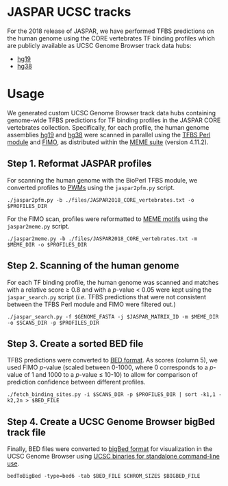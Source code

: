 # JASPAR UCSC tracks
For the 2018 release of JASPAR, we have performed TFBS predictions on the human genome using the CORE vertebrates TF binding profiles which are publicly available as UCSC Genome Browser track data hubs:
* [hg19](http://www.google.com)
* [hg38](http://www.google.com)

# Usage
We generated custom UCSC Genome Browser track data hubs containing genome-wide TFBS predictions for TF binding profiles in the JASPAR CORE vertebrates collection. Specifically, for each profile, the human genome assemblies [hg19](http://hgdownload.soe.ucsc.edu/goldenPath/hg19/bigZips/) and [hg38](http://hgdownload.soe.ucsc.edu/goldenPath/hg38/bigZips/) were scanned in parallel using the [TFBS Perl module](http://tfbs.genereg.net) and [FIMO](http://meme-suite.org/doc/fimo.html), as distributed within the [MEME suite](http://meme-suite.org/meme-software/4.11.2/meme_4.11.2_2.tar.gz) (version 4.11.2).

## Step 1. Reformat JASPAR profiles
For scanning the human genome with the BioPerl TFBS module, we converted profiles to [PWMs](https://en.wikipedia.org/wiki/Position_weight_matrix) using the `jaspar2pfm.py` script.

`./jaspar2pfm.py -b ./files/JASPAR2018_CORE_vertebrates.txt -o $PROFILES_DIR`

For the FIMO scan, profiles were reformatted to [MEME motifs](http://meme-suite.org/doc/meme-format.html) using the `jaspar2meme.py` script.

`./jaspar2meme.py -b ./files/JASPAR2018_CORE_vertebrates.txt -m $MEME_DIR -o $PROFILES_DIR`

## Step 2. Scanning of the human genome
For each TF binding profile, the human genome was scanned and matches with a relative score ≥ 0.8 and with a *p*-value < 0.05 were kept using the `jaspar_search.py` script (*i.e.* TFBS predictions that were not consistent between the TFBS Perl module and FIMO were filtered out.)

`./jaspar_search.py -f $GENOME_FASTA -j $JASPAR_MATRIX_ID -m $MEME_DIR -o $SCANS_DIR -p $PROFILES_DIR`

## Step 3. Create a sorted BED file
TFBS predictions were converted to [BED format](https://genome.ucsc.edu/FAQ/FAQformat.html#format1). As scores (column 5), we used FIMO *p*-value (scaled between 0-1000, where 0 corresponds to a *p*-value of 1 and 1000 to a *p*-value ≤ 10-10) to allow for comparison of prediction confidence between different profiles.

`./fetch_binding_sites.py -i $SCANS_DIR -p $PROFILES_DIR | sort -k1,1 -k2,2n > $BED_FILE`

## Step 4. Create a UCSC Genome Browser bigBed track file
Finally, BED files were converted to [bigBed format](https://genome.ucsc.edu/FAQ/FAQformat.html#format1.5) for visualization in the UCSC Genome Browser using [UCSC binaries for standalone command-line use](http://hgdownload.cse.ucsc.edu/admin/exe/).

`bedToBigBed -type=bed6 -tab $BED_FILE $CHROM_SIZES $BIGBED_FILE`
